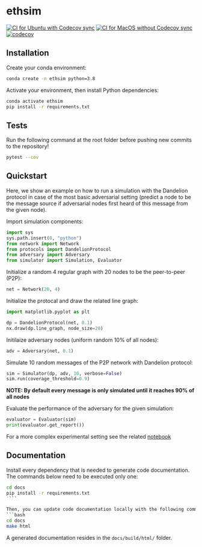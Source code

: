 # ethsim

[![CI for Ubuntu with Codecov sync](https://github.com/ferencberes/ethsim/actions/workflows/ubuntu.yml/badge.svg)](https://github.com/ferencberes/ethsim/actions/workflows/ubuntu.yml)
[![CI for MacOS without Codecov sync](https://github.com/ferencberes/ethsim/actions/workflows/macos.yml/badge.svg)](https://github.com/ferencberes/ethsim/actions/workflows/macos.yml)
[![codecov](https://codecov.io/gh/ferencberes/ethsim/branch/main/graph/badge.svg?token=6871LSZKSK)](https://codecov.io/gh/ferencberes/ethsim)

## Installation

Create your conda environment:
```bash
conda create -n ethsim python=3.8
```

Activate your environment, then install Python dependencies:
```bash
conda activate ethsim
pip install -r requirements.txt
```

## Tests

Run the following command at the root folder before pushing new commits to the repository!
```bash
pytest --cov
```

## Quickstart

Here, we show an example on how to run a simulation with the Dandelion protocol in case of the most basic adversarial setting (predict a node to be the message source if adversarial nodes first heard of this message from the given node).


Import simulation components:
```python
import sys
sys.path.insert(0, "python")
from network import Network
from protocols import DandelionProtocol
from adversary import Adversary
from simulator import Simulation, Evaluator
```

Initialize a random 4 regular graph with 20 nodes to be the peer-to-peer (P2P):
```python
net = Network(20, 4)
```

Initialize the protocal and draw the related line graph:
```python
import matplotlib.pyplot as plt

dp = DandelionProtocol(net, 0.1)
nx.draw(dp.line_graph, node_size=20)
```

Initilaize adversary nodes (uniform random 10% of all nodes):
```python
adv = Adversary(net, 0.1)
```

Simulate 10 random messages of the P2P network with Dandelion protocol:
```python
sim = Simulator(dp, adv, 10, verbose=False)
sim.run(coverage_threshold=0.9)
```
**NOTE: By default every message is only simulated until it reaches 90% of all nodes**

Evaluate the performance of the adversary for the given simulation:
```python
evaluator = Evaluator(sim)
print(evaluator.get_report())
```

For a more complex experimental setting see the related [notebook](Experimental.ipynb)

## Documentation

Install every dependency that is needed to generate code documentation.
The commands below need to be executed only one:

```bash
cd docs
pip install -r requirements.txt
˙```

Then, you can update code documentation locally with the following command:
```bash
cd docs
make html
```

A generated documentation resides in the `docs/build/html/` folder.